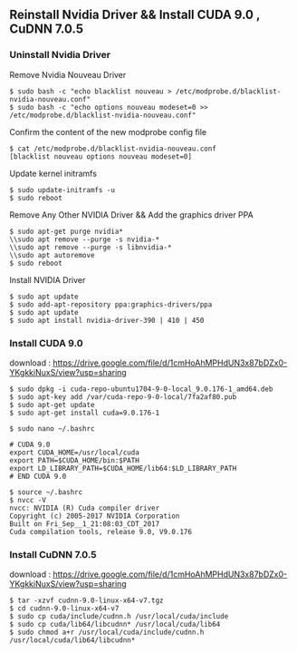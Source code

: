 ## Reinstall Nvidia Driver && Install CUDA 9.0 , CuDNN 7.0.5

### Uninstall Nvidia Driver

Remove Nvidia Nouveau Driver 
```
$ sudo bash -c "echo blacklist nouveau > /etc/modprobe.d/blacklist-nvidia-nouveau.conf"
$ sudo bash -c "echo options nouveau modeset=0 >> /etc/modprobe.d/blacklist-nvidia-nouveau.conf"
```

Confirm the content of the new modprobe config file
```
$ cat /etc/modprobe.d/blacklist-nvidia-nouveau.conf
[blacklist nouveau options nouveau modeset=0]
```


Update kernel initramfs
```
$ sudo update-initramfs -u
$ sudo reboot
```

Remove Any Other NVIDIA Driver && Add the graphics driver PPA
```
$ sudo apt-get purge nvidia*
\\sudo apt remove --purge -s nvidia-*
\\sudo apt remove --purge -s libnvidia-*
\\sudo apt autoremove
$ sudo reboot

```

Install NVIDIA Driver
```
$ sudo apt update
$ sudo add-apt-repository ppa:graphics-drivers/ppa
$ sudo apt update
$ sudo apt install nvidia-driver-390 | 410 | 450
```

### Install CUDA 9.0

download : https://drive.google.com/file/d/1cmHoAhMPHdUN3x87bDZx0-YKgkkiNuxS/view?usp=sharing
```
$ sudo dpkg -i cuda-repo-ubuntu1704-9-0-local_9.0.176-1_amd64.deb
$ sudo apt-key add /var/cuda-repo-9-0-local/7fa2af80.pub
$ sudo apt-get update
$ sudo apt-get install cuda=9.0.176-1
```

```
$ sudo nano ~/.bashrc

# CUDA 9.0
export CUDA_HOME=/usr/local/cuda
export PATH=$CUDA_HOME/bin:$PATH
export LD_LIBRARY_PATH=$CUDA_HOME/lib64:$LD_LIBRARY_PATH
# END CUDA 9.0

$ source ~/.bashrc
$ nvcc -V
nvcc: NVIDIA (R) Cuda compiler driver
Copyright (c) 2005-2017 NVIDIA Corporation
Built on Fri_Sep__1_21:08:03_CDT_2017
Cuda compilation tools, release 9.0, V9.0.176
```

### Install CuDNN 7.0.5

download : https://drive.google.com/file/d/1cmHoAhMPHdUN3x87bDZx0-YKgkkiNuxS/view?usp=sharing
```
$ tar -xzvf cudnn-9.0-linux-x64-v7.tgz
$ cd cudnn-9.0-linux-x64-v7
$ sudo cp cuda/include/cudnn.h /usr/local/cuda/include
$ sudo cp cuda/lib64/libcudnn* /usr/local/cuda/lib64
$ sudo chmod a+r /usr/local/cuda/include/cudnn.h /usr/local/cuda/lib64/libcudnn*
```